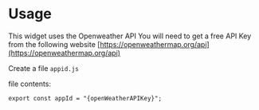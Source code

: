 # Usage
This widget uses the Openweather API
You will need to get a free API Key from the following website [https://openweathermap.org/api](https://openweathermap.org/api)

Create a file `appid.js`

file contents: 
```
export const appId = "{openWeatherAPIKey}";

```